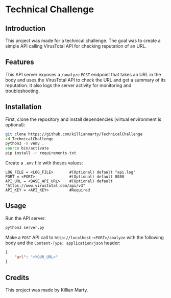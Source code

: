 # Technical Challenge

## Introduction

This project was made for a technical challenge. The goal was to create a simple API calling VirusTotal API for checking reputation of an URL.

## Features

This API server exposes a `/analyze` `POST` endpoint that takes an URL in the body and uses the VirusTotal API to check the URL and get a summary of its reputation. It also logs the server activity for monitoring and troubleshooting.

## Installation

First, clone the repository and install dependencies (virtual environment is optional):

```bash
git clone https://github.com/killianmarty/TechnicalChallenge
cd TechnicalChallenge
python3 -m venv .
source bin/activate
pip install -r requirements.txt
```

Create a `.env` file with theses values:

```env
LOG_FILE = <LOG_FILE>       #(Optional) default "api.log"
PORT = <PORT>               #(Optional) default 8080
API_URL = <BASE_API_URL>    #(Optional) default "https://www.virustotal.com/api/v3"
API_KEY = <API_KEY>         #Required
```

## Usage

Run the API server:

```bash
python3 server.py
```

Make a `POST` API call to `http://localhost:<PORT>/analyze` with the following body and the `Content-Type: application/json` header:

```json
{
    "url": "<YOUR_URL>"
}
```

## Credits

This project was made by Killian Marty.